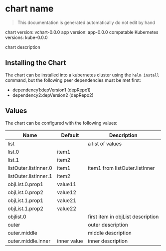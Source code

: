 # chart name

> This documentation is generated automatically do not edit by hand

chart version: vchart-0.0.0
app version: app-0.0.0
compatable Kubernetes versions: kube-0.0.0

chart description

## Installing the Chart

The chart can be installed into a kubernetes cluster using the `helm install` command,
but the following peer dependencies must be met first:

  - dependency1:depVersion1 (depRepo1)
  - dependency2:depVersion2 (depRepo2)

## Values

The chart can be configured with the following values:

| Name | Default | Description |
| - | - | - |
| list | | a list of values |
| list.0 | item1 | |
| list.1 | item2 | |
| listOuter.listInner.0 | item1 | item1 from listOuter.listInner |
| listOuter.listInner.1 | item2 | |
| objList.0.prop1 | value11 | |
| objList.0.prop2 | value12 | |
| objList.1.prop1 | value21 | |
| objList.1.prop2 | value22 | |
| objlist.0 | | first item in objList description |
| outer | | outer description |
| outer.middle | | middle description  |
| outer.middle.inner | inner value | inner description |
